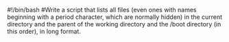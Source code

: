 #!/bin/bash
#Write a script that lists all files (even ones with names beginning with a period character, which are normally hidden) in the current directory and the parent of the working directory and the /boot directory (in this order), in long format.

